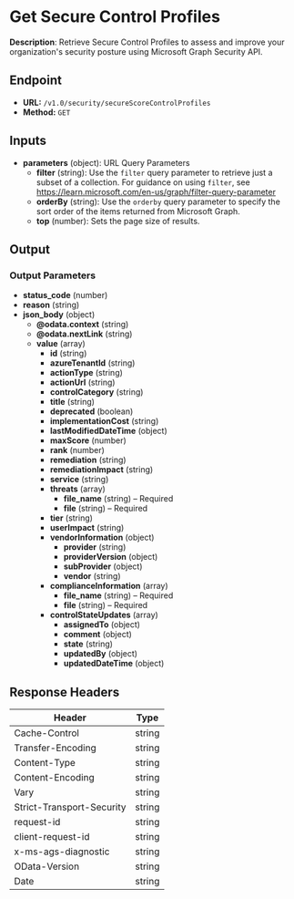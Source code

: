 # Get Secure Control Profiles

**Description**: Retrieve Secure Control Profiles to assess and improve your organization's security posture using Microsoft Graph Security API.

## Endpoint

- **URL:** `/v1.0/security/secureScoreControlProfiles`
- **Method:** `GET`
## Inputs

- **parameters** (object): URL Query Parameters
  - **filter** (string): Use the `filter` query parameter to retrieve just a subset of a collection. For guidance on using `filter`, see https://learn.microsoft.com/en-us/graph/filter-query-parameter
  - **orderBy** (string): Use the `orderby` query parameter to specify the sort order of the items returned from Microsoft Graph.
  - **top** (number): Sets the page size of results.
## Output

### Output Parameters

- **status_code** (number)
- **reason** (string)
- **json_body** (object)
  - **@odata.context** (string)
  - **@odata.nextLink** (string)
  - **value** (array)
    - **id** (string)
    - **azureTenantId** (string)
    - **actionType** (string)
    - **actionUrl** (string)
    - **controlCategory** (string)
    - **title** (string)
    - **deprecated** (boolean)
    - **implementationCost** (string)
    - **lastModifiedDateTime** (object)
    - **maxScore** (number)
    - **rank** (number)
    - **remediation** (string)
    - **remediationImpact** (string)
    - **service** (string)
    - **threats** (array)
      - **file_name** (string) – Required
      - **file** (string) – Required
    - **tier** (string)
    - **userImpact** (string)
    - **vendorInformation** (object)
      - **provider** (string)
      - **providerVersion** (object)
      - **subProvider** (object)
      - **vendor** (string)
    - **complianceInformation** (array)
      - **file_name** (string) – Required
      - **file** (string) – Required
    - **controlStateUpdates** (array)
      - **assignedTo** (object)
      - **comment** (object)
      - **state** (string)
      - **updatedBy** (object)
      - **updatedDateTime** (object)
## Response Headers

| Header | Type |
|--------|------|
| Cache-Control | string |
| Transfer-Encoding | string |
| Content-Type | string |
| Content-Encoding | string |
| Vary | string |
| Strict-Transport-Security | string |
| request-id | string |
| client-request-id | string |
| x-ms-ags-diagnostic | string |
| OData-Version | string |
| Date | string |